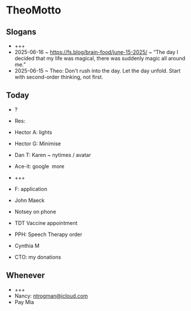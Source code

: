 # TheoMotto

## Slogans

* +++
* 2025-06-16 ~ https://fs.blog/brain-food/june-15-2025/ ~ “The day I decided that my life was magical, there was suddenly magic all around me.”
* 2025-06-15 ~ Theo: Don't rush into the day. Let the day unfold. Start with second-order thinking, not first. 

## Today

* ?
* Res:

* Hector A: lights
* Hector G: Minimise
* Dan T: Karen ~ nytimes / avatar
* Ace-it: google 
more

* +++
* F: application
* John Maeck
* Notsey on phone
* TDT Vaccine appointment
* PPH: Speech Therapy order
* Cynthia M
* CTO: my donations

## Whenever

* +++
* Nancy: ntrogman@icloud.com
* Pay Mia
